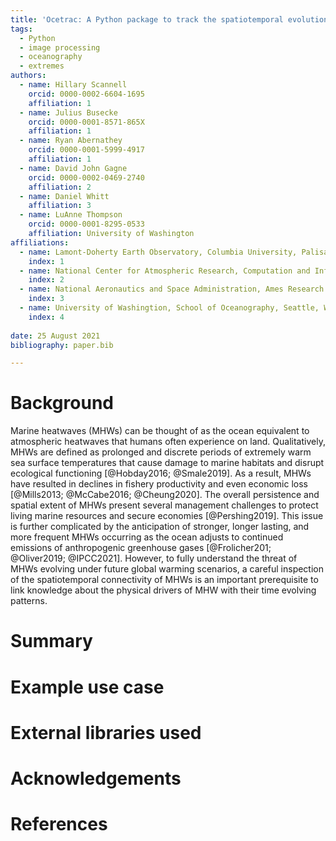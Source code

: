 ```yaml
---
title: 'Ocetrac: A Python package to track the spatiotemporal evolution of marine heatwaves'
tags:
  - Python
  - image processing
  - oceanography
  - extremes
authors:
  - name: Hillary Scannell
    orcid: 0000-0002-6604-1695
    affiliation: 1
  - name: Julius Busecke
    orcid: 0000-0001-8571-865X
    affiliation: 1
  - name: Ryan Abernathey
    orcid: 0000-0001-5999-4917
    affiliation: 1
  - name: David John Gagne
    orcid: 0000-0002-0469-2740
    affiliation: 2
  - name: Daniel Whitt
    affiliation: 3
  - name: LuAnne Thompson
    orcid: 0000-0001-8295-0533
    affiliation: University of Washington
affiliations:
  - name: Lamont-Doherty Earth Observatory, Columbia University, Palisades, New York, USA
    index: 1
  - name: National Center for Atmospheric Research, Computation and Information Systems Laboratory, Boulder, Colorado, USA
    index: 2
  - name: National Aeronautics and Space Administration, Ames Research Center, California, USA
    index: 3
  - name: University of Washingtion, School of Oceanography, Seattle, Washington, USA
    index: 4
    
date: 25 August 2021
bibliography: paper.bib

---
```


# Background

Marine heatwaves (MHWs) can be thought of as the ocean equivalent to atmospheric heatwaves that humans often experience on land. Qualitatively, MHWs are defined as prolonged and discrete periods of extremely warm sea surface temperatures that cause damage to marine habitats and disrupt ecological functioning [@Hobday2016; @Smale2019]. As a result, MHWs have resulted in declines in fishery productivity and even economic loss [@Mills2013; @McCabe2016; @Cheung2020]. The overall persistence and spatial extent of MHWs present several management challenges to protect living marine resources and secure economies [@Pershing2019]. This issue is further complicated by the anticipation of stronger, longer lasting, and more frequent MHWs occurring as the ocean adjusts to continued emissions of anthropogenic greenhouse gases [@Frolicher201; @Oliver2019; @IPCC2021]. However, to fully understand the threat of MHWs evolving under future global warming scenarios, a careful inspection of the spatiotemporal connectivity of MHWs is an important prerequisite to link knowledge about the physical drivers of MHW with their time evolving patterns. 

# Summary

# Example use case

# External libraries used
    
# Acknowledgements

# References
